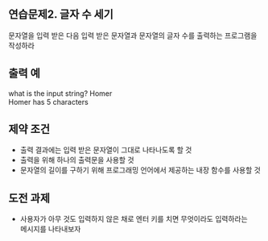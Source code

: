 ## 연습문제2. 글자 수 세기

문자열을 입력 받은 다음 입력 받은 문자열과 문자열의 글자 수를 출력하는 프로그램을 작성하라

## 출력 예

what is the input string? Homer <br/>
Homer has 5 characters

## 제약 조건

-   출력 결과에는 입력 받은 문자열이 그대로 나타나도록 할 것
-   출력을 위해 하나의 출력문을 사용할 것
-   문자열의 길이를 구하기 위해 프로그래밍 언어에서 제공하는 내장 함수를 사용할 것

## 도전 과제

-   사용자가 아무 것도 입력하지 않은 채로 엔터 키를 치면 무엇이라도 입력하라는 <br/>
    메시지를 나타내보자

